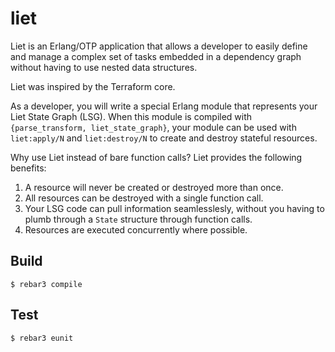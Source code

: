 liet
=====

Liet is an Erlang/OTP application that allows a developer to easily define and manage a complex
set of tasks embedded in a dependency graph without having to use nested data structures.

Liet was inspired by the Terraform core.

As a developer, you will write a special Erlang module that represents your Liet State Graph (LSG).
When this module is compiled with `{parse_transform, liet_state_graph}`, your module can be used
with `liet:apply/N` and `liet:destroy/N` to create and destroy stateful resources.

Why use Liet instead of bare function calls? Liet provides the following benefits:

1) A resource will never be created or destroyed more than once.
2) All resources can be destroyed with a single function call.
3) Your LSG code can pull information seamlesslesly, without you having to plumb through a
   `State` structure through function calls.
4) Resources are executed concurrently where possible.

Build
-----
    $ rebar3 compile

Test
----
    $ rebar3 eunit
